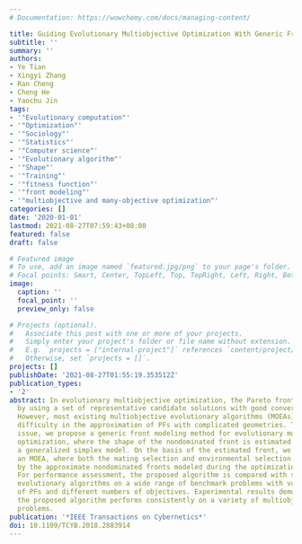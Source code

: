 ```yaml
---
# Documentation: https://wowchemy.com/docs/managing-content/

title: Guiding Evolutionary Multiobjective Optimization With Generic Front Modeling
subtitle: ''
summary: ''
authors:
- Ye Tian
- Xingyi Zhang
- Ran Cheng
- Cheng He
- Yaochu Jin
tags:
- '"Evolutionary computation"'
- '"Optimization"'
- '"Sociology"'
- '"Statistics"'
- '"Computer science"'
- '"Evolutionary algorithm"'
- '"Shape"'
- '"Training"'
- '"fitness function"'
- '"front modeling"'
- '"multiobjective and many-objective optimization"'
categories: []
date: '2020-01-01'
lastmod: 2021-08-27T07:59:43+08:00
featured: false
draft: false

# Featured image
# To use, add an image named `featured.jpg/png` to your page's folder.
# Focal points: Smart, Center, TopLeft, Top, TopRight, Left, Right, BottomLeft, Bottom, BottomRight.
image:
  caption: ''
  focal_point: ''
  preview_only: false

# Projects (optional).
#   Associate this post with one or more of your projects.
#   Simply enter your project's folder or file name without extension.
#   E.g. `projects = ["internal-project"]` references `content/project/deep-learning/index.md`.
#   Otherwise, set `projects = []`.
projects: []
publishDate: '2021-08-27T01:55:19.353512Z'
publication_types:
- '2'
abstract: In evolutionary multiobjective optimization, the Pareto front (PF) is approximated
  by using a set of representative candidate solutions with good convergence and diversity.
  However, most existing multiobjective evolutionary algorithms (MOEAs) have general
  difficulty in the approximation of PFs with complicated geometries. To address this
  issue, we propose a generic front modeling method for evolutionary multiobjective
  optimization, where the shape of the nondominated front is estimated by training
  a generalized simplex model. On the basis of the estimated front, we further develop
  an MOEA, where both the mating selection and environmental selection are driven
  by the approximate nondominated fronts modeled during the optimization process.
  For performance assessment, the proposed algorithm is compared with several state-of-the-art
  evolutionary algorithms on a wide range of benchmark problems with various types
  of PFs and different numbers of objectives. Experimental results demonstrate that
  the proposed algorithm performs consistently on a variety of multiobjective optimization
  problems.
publication: '*IEEE Transactions on Cybernetics*'
doi: 10.1109/TCYB.2018.2883914
---
```

